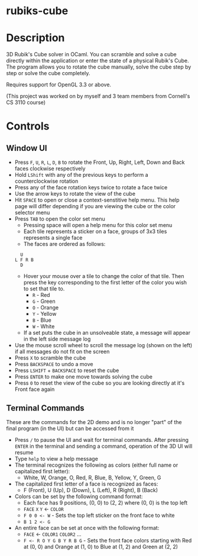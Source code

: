 # rubiks-cube

# Description

3D Rubik's Cube solver in OCaml. You can scramble and solve a cube directly within the application or enter the state of a physical Rubik's Cube. The program allows you to rotate the cube manually, solve the cube step by step or solve the cube completely.

Requires support for OpenGL 3.3 or above.

(This project was worked on by myself and 3 team members from Cornell's CS 3110 course)

# Controls

## Window UI

* Press `F`, `U`, `R`, `L`, `D`, `B` to rotate the Front, Up, Right, Left, Down and Back faces clockwise respectively
* Hold `LShift` with any of the previous keys to perform a counterclockwise rotation
* Press any of the face rotation keys twice to rotate a face twice
* Use the arrow keys to rotate the view of the cube
* Hit `SPACE` to open or close a context-senstitive help menu. This help page will differ depending if you are viewing the cube or the color selector menu
* Press `TAB` to open the color set menu
    * Pressing space will open a help menu for this color set menu
    * Each tile represents a sticker on a face, groups of 3x3 tiles represents a single face
    * The faces are ordered as follows:
    ```
      U
    L F R B
      D
    ```
    * Hover your mouse over a tile to change the color of that tile. Then press the key corresponding to the first letter of the color you wish to set that tile to.
        * `R` - Red
        * `G` - Green
        * `O` - Orange
        * `Y` - Yellow
        * `B` - Blue
        * `W` - White
    * If a set puts the cube in an unsolveable state, a message will appear in the left side message log
* Use the mouse scroll wheel to scroll the message log (shown on the left) if all messages do not fit on the screen
* Press `X` to scramble the cube
* Press `BACKSPACE` to undo a move
* Press `LSHIFT` + `BACKSPACE` to reset the cube
* Press `ENTER` to make one move towards solving the cube
* Press `0` to reset the view of the cube so you are looking directly at it's Front face again

## Terminal Commands
These are the commands for the 2D demo and is no longer "part" of the final program (in the UI) but can be accessed from it


* Press `/` to pause the UI and wait for terminal commands. After pressing `ENTER` in the terminal and sending a command, operation of the 3D UI will resume
* Type `help` to view a help message
* The terminal recognizes the following as colors (either full name or capitalized first letter):
    * White, W, Orange, O, Red, R, Blue, B, Yellow, Y, Green, G
* The capitalized first letter of a face is recognized as faces:
    * F (Front), U (Up), D (Down), L (Left), R (Right), B (Back)
* Colors can be set by the following command format:
    * Each face has 9 positions, (0, 0) to (2, 2) where (0, 0) is the top left
    * `FACE` `X` `Y` <- `COLOR`
    * `F 0 0 <- W` - Sets the top left sticker on the front face to white
    * `B 1 2 <- G`
* An entire face can be set at once with the following format:
    * `FACE` <- `COLOR1` `COLOR2` ...
    * `F <- R O Y G B Y R B G` - Sets the front face colors starting with Red at (0, 0) and Orange at (1, 0) to Blue at (1, 2) and Green at (2, 2)

